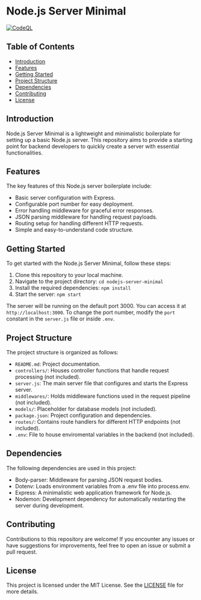 # Node.js Server Minimal

[![CodeQL](https://github.com/milliorn/nodejs-server-minimal/actions/workflows/github-code-scanning/codeql/badge.svg)](https://github.com/milliorn/nodejs-server-minimal/actions/workflows/github-code-scanning/codeql)

## Table of Contents

- [Introduction](#introduction)
- [Features](#features)
- [Getting Started](#getting-started)
- [Project Structure](#project-structure)
- [Dependencies](#dependencies)
- [Contributing](#contributing)
- [License](#license)

## Introduction

Node.js Server Minimal is a lightweight and minimalistic boilerplate for setting up a basic Node.js server. This repository aims to provide a starting point for backend developers to quickly create a server with essential functionalities.

## Features

The key features of this Node.js server boilerplate include:

- Basic server configuration with Express.
- Configurable port number for easy deployment.
- Error handling middleware for graceful error responses.
- JSON parsing middleware for handling request payloads.
- Routing setup for handling different HTTP requests.
- Simple and easy-to-understand code structure.

## Getting Started

To get started with the Node.js Server Minimal, follow these steps:

1. Clone this repository to your local machine.
2. Navigate to the project directory: `cd nodejs-server-minimal`
3. Install the required dependencies: `npm install`
4. Start the server: `npm start`

The server will be running on the default port 3000. You can access it at `http://localhost:3000`. To change the port number, modify the `port` constant in the `server.js` file or inside `.env`.

## Project Structure

The project structure is organized as follows:

- `README.md`: Project documentation.
- `controllers/`: Houses controller functions that handle request processing (not included).
- `server.js`: The main server file that configures and starts the Express server.
- `middlewares/`: Holds middleware functions used in the request pipeline (not included).
- `models/`: Placeholder for database models (not included).
- `package.json`: Project configuration and dependencies.
- `routes/`: Contains route handlers for different HTTP endpoints (not included).
- `.env`: File to house enviromental variables in the backend (not included).

## Dependencies

The following dependencies are used in this project:

- Body-parser: Middleware for parsing JSON request bodies.
- Dotenv: Loads environment variables from a .env file into process.env.
- Express: A minimalistic web application framework for Node.js.
- Nodemon: Development dependency for automatically restarting the server during development.

## Contributing

Contributions to this repository are welcome! If you encounter any issues or have suggestions for improvements, feel free to open an issue or submit a pull request.

## License

This project is licensed under the MIT License. See the [LICENSE](LICENSE) file for more details.
